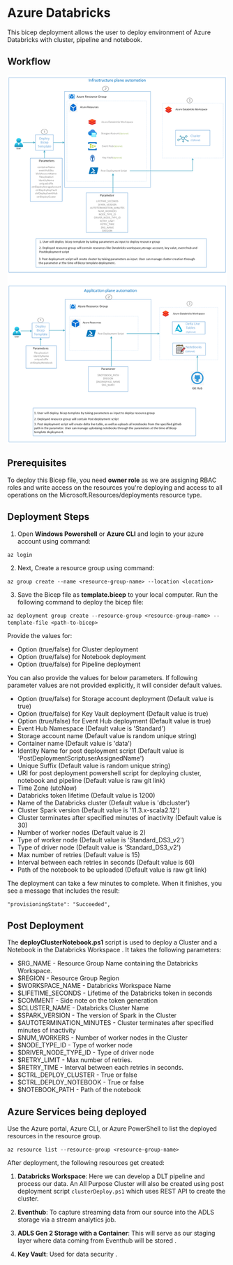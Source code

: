 # Azure Databricks

This bicep deployment allows the user to deploy environment of Azure Databricks with cluster, pipeline and notebook.

## Workflow

![Flow diagram](./Assets/Databricks_Deployment_Workflow.png)

## Prerequisites

To deploy this Bicep file, you need **owner role** as we are assigning RBAC roles and write access on the resources you're deploying and access to all operations on the Microsoft.Resources/deployments resource type.

## Deployment Steps

1. Open **Windows Powershell** or **Azure CLI** and login to your azure account using command:

```
az login
```

2. Next, Create a resource group using command:

```
az group create --name <resource-group-name> --location <location>
```

3. Save the Bicep file as **template.bicep** to your local computer. Run the following command to deploy the bicep file:

```
az deployment group create --resource-group <resource-group-name> --template-file <path-to-bicep>
```

Provide the values for:
- Option (true/false) for Cluster deployment
- Option (true/false) for Notebook deployment
- Option (true/false) for Pipeline deployment

You can also provide the values for below parameters. If following parameter values are not provided explicitly, it will consider default values.
- Option (true/false) for Storage account deployment (Default value is true)
- Option (true/false) for Key Vault deployment (Default value is true)
- Option (true/false) for Event Hub deployment (Default value is true)
- Event Hub Namespace (Default value is 'Standard')
- Storage account name (Default value is random unique string)
- Container name (Default value is 'data')
- Identity Name for post deployment script (Default value is 'PostDeploymentScriptuserAssignedName')
- Unique Suffix (Default value is random unique string)
- URI for post deployment powershell script for deploying cluster, notebook and pipeline (Default value is raw git link)
- Time Zone (utcNow)
- Databricks token lifetime (Default value is 1200)
- Name of the Databricks cluster (Default value is 'dbcluster')
- Cluster Spark version (Default value is '11.3.x-scala2.12')
- Cluster terminates after specified minutes of inactivity (Default value is 30)
- Number of worker nodes (Default value is 2)
- Type of worker node (Default value is 'Standard_DS3_v2')
- Type of driver node (Default value is 'Standard_DS3_v2')
- Max number of retries (Default value is 15)
- Interval between each retries in seconds (Default value is 60)
- Path of the notebook to be uploaded (Default value is raw git link)

The deployment can take a few minutes to complete. When it finishes, you see a message that includes the result:

```
"provisioningState": "Succeeded",
```

## Post Deployment

The **deployClusterNotebook.ps1** script is used to deploy a Cluster and a Notebook in the Databricks Workspace . It takes the following parameters:

 * $RG_NAME - Resource Group Name containing the Databricks Workspace.
 * $REGION - Resource Group Region
 * $WORKSPACE_NAME - Databricks Workspace Name
 * $LIFETIME_SECONDS - Lifetime of the Databricks token in seconds
 * $COMMENT - Side note on the token generation
 * $CLUSTER_NAME - Databricks Cluster Name 
 * $SPARK_VERSION - The version of Spark in the Cluster
 * $AUTOTERMINATION_MINUTES - Cluster terminates after specified minutes of inactivity
 * $NUM_WORKERS - Number of worker nodes in the Cluster
 * $NODE_TYPE_ID - Type of worker node
 * $DRIVER_NODE_TYPE_ID - Type of driver node
 * $RETRY_LIMIT - Max number of retries.
 * $RETRY_TIME - Interval between each retries in seconds.
 * $CTRL_DEPLOY_CLUSTER - True or false
 * $CTRL_DEPLOY_NOTEBOOK - True or false
 * $NOTEBOOK_PATH - Path of the notebook
 
## Azure Services being deployed

Use the Azure portal, Azure CLI, or Azure PowerShell to list the deployed resources in the resource group.

```
az resource list --resource-group <resource-group-name>
```

After deployment, the following resources get created:

1. **Databricks Workspace**: Here we can develop a DLT pipeline and process our data. An All Purpose Cluster will also be created using post deployment script ```clusterDeploy.ps1``` which uses REST API to create the cluster.

2. **Eventhub**: To capture streaming data from our source into the ADLS storage via a stream analytics job.

3. **ADLS Gen 2 Storage with a Container**: This will serve as our staging layer where data coming from Eventhub will be stored .

4. **Key Vault**: Used for data security .

